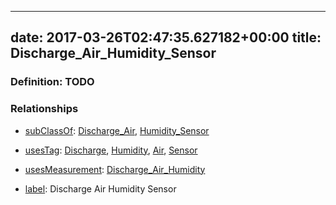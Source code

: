 
---
date: 2017-03-26T02:47:35.627182+00:00
title: Discharge_Air_Humidity_Sensor
---
### Definition: TODO

### Relationships

* [subClassOf](http://www.w3.org/2000/01/rdf-schema#subClassOf): [Discharge_Air](https://brickschema.org/schema/1.0/Brick#Discharge_Air), [Humidity_Sensor](https://brickschema.org/schema/1.0/Brick#Humidity_Sensor)

* [usesTag](https://brickschema.org/schema/1.0/BrickFrame#usesTag): [Discharge](https://brickschema.org/schema/1.0/BrickTag#Discharge), [Humidity](https://brickschema.org/schema/1.0/BrickTag#Humidity), [Air](https://brickschema.org/schema/1.0/BrickTag#Air), [Sensor](https://brickschema.org/schema/1.0/BrickTag#Sensor)

* [usesMeasurement](https://brickschema.org/schema/1.0/BrickFrame#usesMeasurement): [Discharge_Air_Humidity](https://brickschema.org/schema/1.0/Brick#Discharge_Air_Humidity)

* [label](http://www.w3.org/2000/01/rdf-schema#label): Discharge Air Humidity Sensor
